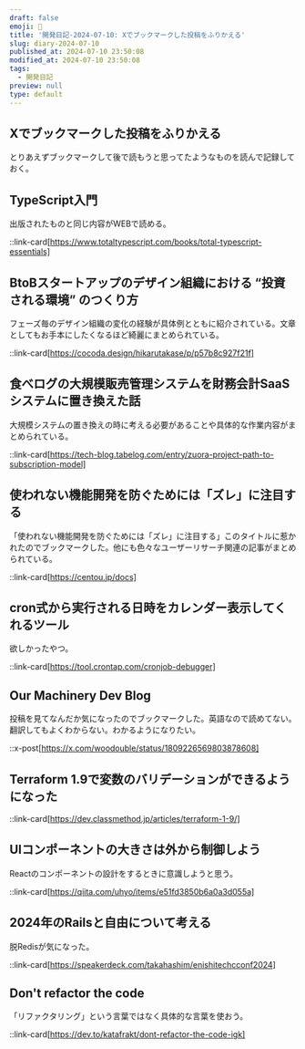 ```yaml
---
draft: false
emoji: 🍓
title: '開発日記-2024-07-10: Xでブックマークした投稿をふりかえる'
slug: diary-2024-07-10
published_at: 2024-07-10 23:50:08
modified_at: 2024-07-10 23:50:08
tags:
  - 開発日記
preview: null
type: default
---
```


## Xでブックマークした投稿をふりかえる

とりあえずブックマークして後で読もうと思ってたようなものを読んで記録しておく。

## TypeScript入門

出版されたものと同じ内容がWEBで読める。

::link-card[https://www.totaltypescript.com/books/total-typescript-essentials]

## BtoBスタートアップのデザイン組織における “投資される環境” のつくり方

フェーズ毎のデザイン組織の変化の経験が具体例とともに紹介されている。文章としてもお手本にしたくなるほど綺麗にまとめられている。

::link-card[https://cocoda.design/hikarutakase/p/p57b8c927f21f]

## 食べログの大規模販売管理システムを財務会計SaaSシステムに置き換えた話

大規模システムの置き換えの時に考える必要があることや具体的な作業内容がまとめられている。

::link-card[https://tech-blog.tabelog.com/entry/zuora-project-path-to-subscription-model]

## 使われない機能開発を防ぐためには「ズレ」に注目する

「使われない機能開発を防ぐためには「ズレ」に注目する」このタイトルに惹かれたのでブックマークした。他にも色々なユーザーリサーチ関連の記事がまとめられている。

::link-card[https://centou.jp/docs]

## cron式から実行される日時をカレンダー表示してくれるツール

欲しかったやつ。

::link-card[https://tool.crontap.com/cronjob-debugger]

## Our Machinery Dev Blog

投稿を見てなんだか気になったのでブックマークした。英語なので読めてない。翻訳してもよくわからない。わかるようになりたい。

::x-post[https://x.com/woodouble/status/1809226569803878608]

## Terraform 1.9で変数のバリデーションができるようになった

::link-card[https://dev.classmethod.jp/articles/terraform-1-9/]

## UIコンポーネントの大きさは外から制御しよう

Reactのコンポーネントの設計をするときに意識しようと思う。

::link-card[https://qiita.com/uhyo/items/e51fd3850b6a0a3d055a]

## 2024年のRailsと自由について考える

脱Redisが気になった。

::link-card[https://speakerdeck.com/takahashim/enishitechcconf2024]

## Don't refactor the code

「リファクタリング」という言葉ではなく具体的な言葉を使おう。

::link-card[https://dev.to/katafrakt/dont-refactor-the-code-igk]
